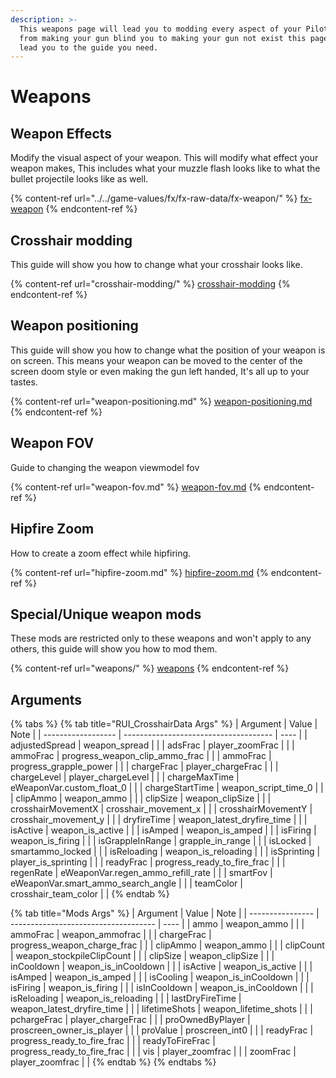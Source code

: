 ```yaml
---
description: >-
  This weapons page will lead you to modding every aspect of your Pilot Weapon,
  from making your gun blind you to making your gun not exist this page will
  lead you to the guide you need.
---
```


# Weapons

## Weapon Effects

Modify the visual aspect of your weapon. This will modify what effect your weapon makes, This includes what your muzzle flash looks like to what the bullet projectile looks like as well.&#x20;

{% content-ref url="../../game-values/fx/fx-raw-data/fx-weapon/" %}
[fx-weapon](../../game-values/fx/fx-raw-data/fx-weapon/)
{% endcontent-ref %}

## Crosshair modding

This guide will show you how to change what your crosshair looks like.&#x20;

{% content-ref url="crosshair-modding/" %}
[crosshair-modding](crosshair-modding/)
{% endcontent-ref %}

## Weapon positioning&#x20;

This guide will show you how to change what the position of your weapon is on screen. This means your weapon can be moved to the center of the screen doom style or even making the gun left handed, It's all up to your tastes.

{% content-ref url="weapon-positioning.md" %}
[weapon-positioning.md](weapon-positioning.md)
{% endcontent-ref %}

## Weapon FOV

Guide to changing the weapon viewmodel fov

{% content-ref url="weapon-fov.md" %}
[weapon-fov.md](weapon-fov.md)
{% endcontent-ref %}

## Hipfire Zoom

How to create a zoom effect while hipfiring.

{% content-ref url="hipfire-zoom.md" %}
[hipfire-zoom.md](hipfire-zoom.md)
{% endcontent-ref %}

## Special/Unique weapon mods

These mods are restricted only to these weapons and won't apply to any others, this guide will show you how to mod them.

{% content-ref url="weapons/" %}
[weapons](weapons/)
{% endcontent-ref %}









## Arguments

{% tabs %}
{% tab title="RUI_CrosshairData Args" %}
| Argument           | Value                                 | Note |
| ------------------ | ------------------------------------- | ---- |
| adjustedSpread     | weapon\_spread                        |      |
| adsFrac            | player\_zoomFrac                      |      |
| ammoFrac           | progress\_weapon\_clip\_ammo\_frac    |      |
| ammoFrac           | progress\_grapple\_power              |      |
| chargeFrac         | player\_chargeFrac                    |      |
| chargeLevel        | player\_chargeLevel                   |      |
| chargeMaxTime      | eWeaponVar.custom\_float\_0           |      |
| chargeStartTime    | weapon\_script\_time\_0               |      |
| clipAmmo           | weapon\_ammo                          |      |
| clipSize           | weapon\_clipSize                      |      |
| crosshairMovementX | crosshair\_movement\_x                |      |
| crosshairMovementY | crosshair\_movement\_y                |      |
| dryfireTime        | weapon\_latest\_dryfire\_time         |      |
| isActive           | weapon\_is\_active                    |      |
| isAmped            | weapon\_is\_amped                     |      |
| isFiring           | weapon\_is\_firing                    |      |
| isGrappleInRange   | grapple\_in\_range                    |      |
| isLocked           | smartammo\_locked                     |      |
| isReloading        | weapon\_is\_reloading                 |      |
| isSprinting        | player\_is\_sprinting                 |      |
| readyFrac          | progress\_ready\_to\_fire\_frac       |      |
| regenRate          | eWeaponVar.regen\_ammo\_refill\_rate  |      |
| smartFov           | eWeaponVar.smart\_ammo\_search\_angle |      |
| teamColor          | crosshair\_team\_color                |      |
{% endtab %}

{% tab title="Mods Args" %}
| Argument         | Value                                | Note |
| ---------------- | ------------------------------------ | ---- |
| ammo             | weapon\_ammo&#xD;                    |      |
| ammoFrac         | weapon\_ammofrac&#xD;                |      |
| chargeFrac       | progress\_weapon\_charge\_frac&#xD;  |      |
| clipAmmo         | weapon\_ammo&#xD;                    |      |
| clipCount        | weapon\_stockpileClipCount&#xD;      |      |
| clipSize         | weapon\_clipSize&#xD;                |      |
| inCooldown       | weapon\_is\_inCooldown&#xD;          |      |
| isActive         | weapon\_is\_active&#xD;              |      |
| isAmped          | weapon\_is\_amped&#xD;               |      |
| isCooling        | weapon\_is\_inCooldown&#xD;          |      |
| isFiring         | weapon\_is\_firing&#xD;              |      |
| isInCooldown     | weapon\_is\_inCooldown&#xD;          |      |
| isReloading      | weapon\_is\_reloading&#xD;           |      |
| lastDryFireTime  | weapon\_latest\_dryfire\_time        |      |
| lifetimeShots    | weapon\_lifetime\_shots&#xD;         |      |
| pchargeFrac      | player\_chargeFrac&#xD;              |      |
| proOwnedByPlayer | proscreen\_owner\_is\_player&#xD;    |      |
| proValue         | proscreen\_int0                      |      |
| readyFrac        | progress\_ready\_to\_fire\_frac&#xD; |      |
| readyToFireFrac  | progress\_ready\_to\_fire\_frac      |      |
| vis              | player\_zoomfrac&#xD;                |      |
| zoomFrac         | player\_zoomfrac                     |      |
{% endtab %}
{% endtabs %}
